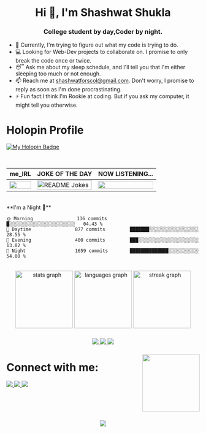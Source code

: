 # 
<h1 align="center">Hi 👋, I'm Shashwat Shukla</h1>
<h3 align="center">College student by day,Coder by night.</h3>


- 🔭 Currently, I'm trying to figure out what my code is trying to do.
- 💻 Looking for Web-Dev projects to collaborate on. I promise to only break the code once or twice.
- 😴 Ask me about my sleep schedule, and I'll tell you that I'm either sleeping too much or not enough.
- 📫 Reach me at shashwatforscol@gmail.com. Don't worry, I promise to reply as soon as I'm done procrastinating.
- ⚡ Fun fact:I think I'm Rookie at coding. But if you ask my computer, it might tell you otherwise.

###
# Holopin Profile
[![My Holopin Badge](https://holopin.me/shash369)](https://holopin.io/@shash369)

<br />

|me_IRL|JOKE OF THE DAY|NOW LISTENING...|
|--|--|--|
| <img width="100%" src="https://user-images.githubusercontent.com/92238941/232341313-0afb44cd-800d-44bb-b75a-de4c0edada18.gif" /> | <img width="100%" align="right" src="https://readme-jokes.vercel.app/api" alt="README Jokes"> | <img width="100%" src="https://novatorem.vercel.app/api/spotify" /> |

<br/>
**I'm a Night 🦉** 

```text
🌞 Morning                136 commits         █░░░░░░░░░░░░░░░░░░░░░░░░   04.43 % 
🌆 Daytime                877 commits         ███████░░░░░░░░░░░░░░░░░░   28.55 % 
🌃 Evening                400 commits         ███░░░░░░░░░░░░░░░░░░░░░░   13.02 % 
🌙 Night                  1659 commits        ██████████████░░░░░░░░░░░   54.00 %
```


<br/>

<div align="center">
  <img src="https://github-readme-stats.vercel.app/api?username=shash369&hide_title=false&hide_rank=false&show_icons=true&include_all_commits=true&count_private=true&disable_animations=false&theme=merko&locale=en&hide_border=false" height="150" alt="stats graph"  />
  <img src="https://github-readme-stats.vercel.app/api/top-langs?username=shash369&locale=en&hide_title=false&layout=compact&card_width=320&langs_count=5&theme=merko&hide_border=false" height="150" alt="languages graph"  />
  <img src="https://streak-stats.demolab.com?user=shash369&locale=en&mode=daily&theme=merko&hide_border=false&border_radius=5" height="150" alt="streak graph"  />
</div>

###

<div align="center">
   <a href="https://skillicons.dev">
    <img src="https://skillicons.dev/icons?i=html,css,js,ts,bootstrap,tailwind,react,nodejs,nextjs,postman&theme=light" />
    <img src="https://skillicons.dev/icons?i=java,c,python,cpp&theme=light" />
    <img src="https://skillicons.dev/icons?i=windows,linux,git,github,vscode&theme=light" />
  </a>
</div>

###

<img align="right" height="149" src="https://i.giphy.com/media/v1.Y2lkPTc5MGI3NjExMGV2bTdnOWZ4Z21wMXYyZWZneHQ4MTgwYXM1dHlpend5b2wwbWpmOSZlcD12MV9pbnRlcm5hbF9naWZfYnlfaWQmY3Q9Zw/1vlBgKjXEz1jTtsuiH/giphy.gif"  />

###

<h1 align="left">Connect with me:</h1>
<div align="left">
  <a href="https://www.linkedin.com/in/shashwat-shukla-a43146261/?originalSubdomain=in" target="_blank">
   <img src="https://skillicons.dev/icons?i=linkedin&theme=light" />
  </a>
   <a href="mailto:shashwatforscol@gmail.com"  target="_blank">
   <img src="https://skillicons.dev/icons?i=gmail&theme=light" />
  </a>
  
  <a href="https://www.instagram.com/kuch_nahi_shashwat/" target="_blank">
     <img src="https://skillicons.dev/icons?i=instagram&theme=light" />
  </a>
<!--   <a href="https://discord.gg/wUB2X3kV73" target="_blank">
    <img src="https://img.shields.io/static/v1?message=Discord&logo=discord&label=&color=7289DA&logoColor=white&labelColor=&style=for-the-badge" height="35" alt="discord logo"  />
  </a> -->
</div>

###

<br clear="both">

###

<div align="center">
   <img src="https://profile-counter.glitch.me/shash369/count.svg?" />
</div>

###
